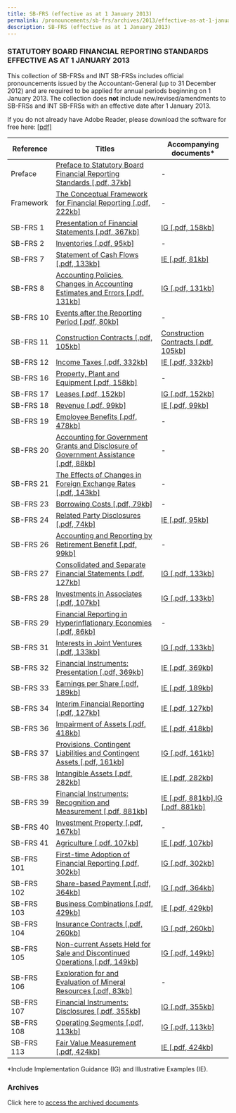 ```yaml
---
title: SB-FRS (effective as at 1 January 2013)
permalink: /pronouncements/sb-frs/archives/2013/effective-as-at-1-january-2013/
description: SB-FRS (effective as at 1 January 2013)
---
```

### STATUTORY BOARD FINANCIAL REPORTING STANDARDS EFFECTIVE AS AT 1 JANUARY 2013

This collection of SB-FRSs and INT SB-FRSs includes official pronouncements issued by the Accountant-General (up to 31 December 2012) and are required to be applied for annual periods beginning on 1 January 2013. The collection does **not** include new/revised/amendments to SB-FRSs and INT SB-FRSs with an effective date after 1 January 2013.

If you do not already have Adobe Reader, please download the software for free here: [\[pdf\]](http://www.adobe.com/products/acrobat/readstep2.html)

| Reference | Titles | Accompanying documents\* |
| -------- | -------- | -------- |
| Preface | [Preface to Statutory Board Financial Reporting Standards [.pdf, 37kb]](/files/Docs/Default%20Source/Sb%20Frs/Effective%20As%20At%201%20January%202013/sb-frs_preface.pdf) | - |
| Framework | [The Conceptual Framework for Financial Reporting [.pdf, 222kb]](/files/Docs/Default%20Source/Sb%20Frs/Effective%20As%20At%201%20January%202013/frs_framework.pdf) | - |
| SB-FRS 1 | [Presentation of Financial Statements [.pdf, 367kb]](/files/Docs/Default%20Source/Sb%20Frs/Effective%20As%20At%201%20January%202013/sbfrs-1-(2013).pdf) | [IG [.pdf, 158kb]](/files/Docs/Default%20Source/Sb%20Frs/Effective%20As%20At%201%20January%202013/sbfrs-1-ig-(2013).pdf) |
| SB-FRS 2 | [Inventories [.pdf, 95kb]](/files/Docs/Default%20Source/Sb%20Frs/Effective%20As%20At%201%20January%202013/sbfrs-2-(2013).pdf) | - |
| SB-FRS 7 | [Statement of Cash Flows [.pdf, 133kb]](/files/Docs/Default%20Source/Sb%20Frs/Effective%20As%20At%201%20January%202013/sbfrs-7-(2013).pdf) | [IE [.pdf, 81kb]](/files/Docs/Default%20Source/Sb%20Frs/Effective%20As%20At%201%20January%202013/sbfrs-7-ie-(2013).pdf) |
| SB-FRS 8 | [Accounting Policies, Changes in Accounting Estimates and Errors [.pdf, 131kb]](/files/Docs/Default%20Source/Sb%20Frs/Effective%20As%20At%201%20January%202013/sbfrs-8-(2013).pdf) | [IG [.pdf, 131kb]](/files/Docs/Default%20Source/Sb%20Frs/Effective%20As%20At%201%20January%202013/sbfrs-8-ig-(2013).pdf) |
| SB-FRS 10 | [Events after the Reporting Period [.pdf, 80kb]](/files/Docs/Default%20Source/Sb%20Frs/Effective%20As%20At%201%20January%202013/sbfrs-10-(2013).pdf) | - |
| SB-FRS 11 | [Construction Contracts [.pdf, 105kb]](/files/Docs/Default%20Source/Sb%20Frs/Effective%20As%20At%201%20January%202013/sbfrs-11-(2013).pdf) | [Construction Contracts [.pdf, 105kb]](/files/Docs/Default%20Source/Sb%20Frs/Effective%20As%20At%201%20January%202013/sbfrs-11-ie-(2013).pdf) |
| SB-FRS 12 | [Income Taxes [.pdf, 332kb]](/files/Docs/Default%20Source/Sb%20Frs/Effective%20As%20At%201%20January%202013/sbfrs-12-(2013).pdf) | [IE [.pdf, 332kb]](/files/Docs/Default%20Source/Sb%20Frs/Effective%20As%20At%201%20January%202013/sbfrs-12-ie-(2013).pdf) |
| SB-FRS 16 | [Property, Plant and Equipment [.pdf, 158kb]](/files/Docs/Default%20Source/Sb%20Frs/Effective%20As%20At%201%20January%202013/sbfrs-16-(2013).pdf) | - |
| SB-FRS 17 | [Leases [.pdf, 152kb]](/files/Docs/Default%20Source/Sb%20Frs/Effective%20As%20At%201%20January%202013/sbfrs-17-(2013).pdf) | [IG [.pdf, 152kb]](/files/Docs/Default%20Source/Sb%20Frs/Effective%20As%20At%201%20January%202013/sbfrs-17-ig-(2013).pdf) |
| SB-FRS 18 | [Revenue [.pdf, 99kb]](/files/Docs/Default%20Source/Sb%20Frs/Effective%20As%20At%201%20January%202013/sbfrs-18-(2013).pdf) | [IE [.pdf, 99kb]](/files/Docs/Default%20Source/Sb%20Frs/Effective%20As%20At%201%20January%202013/sbfrs-18-ie-(2013).pdf) |
| SB-FRS 19 | [Employee Benefits [.pdf, 478kb]](/files/Docs/Default%20Source/Sb%20Frs/Effective%20As%20At%201%20January%202013/sbfrs-19-(2013).pdf) | - |
| SB-FRS 20 | [Accounting for Government Grants and Disclosure of Government Assistance [.pdf, 88kb]](/files/Docs/Default%20Source/Sb%20Frs/Effective%20As%20At%201%20January%202013/sbfrs-20-(2013).pdf) | - |
| SB-FRS 21 | [The Effects of Changes in Foreign Exchange Rates [.pdf, 143kb]](/files/Docs/Default%20Source/Sb%20Frs/Effective%20As%20At%201%20January%202013/sbfrs-21-(2013).pdf) | - |
| SB-FRS 23 | [Borrowing Costs [.pdf, 79kb]](/files/Docs/Default%20Source/Sb%20Frs/Effective%20As%20At%201%20January%202013/sbfrs-23-(2013).pdf) | - |
| SB-FRS 24 | [Related Party Disclosures [.pdf, 74kb]](/files/Docs/Default%20Source/Sb%20Frs/Effective%20As%20At%201%20January%202013/sbfrs-24-(2013).pdf) | [IE [.pdf, 95kb]](/files/Docs/Default%20Source/Sb%20Frs/Effective%20As%20At%201%20January%202013/sbfrs-24-ie-(2013).pdf) |
| SB-FRS 26 | [Accounting and Reporting by Retirement Benefit [.pdf, 99kb]](/files/Docs/Default%20Source/Sb%20Frs/Effective%20As%20At%201%20January%202013/sbfrs-26-(2013).pdf) | - |
| SB-FRS 27 | [Consolidated and Separate Financial Statements [.pdf, 127kb]](/files/Docs/Default%20Source/Sb%20Frs/Effective%20As%20At%201%20January%202013/sbfrs-27-(2013).pdf) | [IG [.pdf, 133kb]](/files/Docs/Default%20Source/Sb%20Frs/Effective%20As%20At%201%20January%202013/sbfrs-27_28_31-ig.pdf) |
| SB-FRS 28 | [Investments in Associates [.pdf, 107kb]](/files/Docs/Default%20Source/Sb%20Frs/Effective%20As%20At%201%20January%202013/sbfrs-28-(2013).pdf) | [IG [.pdf, 133kb]](/files/Docs/Default%20Source/Sb%20Frs/Effective%20As%20At%201%20January%202013/sbfrs-27_28_31-ig.pdf) |
| SB-FRS 29 | [Financial Reporting in Hyperinflationary Economies [.pdf, 86kb]](/files/Docs/Default%20Source/Sb%20Frs/Effective%20As%20At%201%20January%202013/sbfrs-29-(2013).pdf) | - |
| SB-FRS 31 | [Interests in Joint Ventures [.pdf, 133kb]](/files/Docs/Default%20Source/Sb%20Frs/Effective%20As%20At%201%20January%202013/sbfrs-31-(2013).pdf) | [IG [.pdf, 133kb]](/files/Docs/Default%20Source/Sb%20Frs/Effective%20As%20At%201%20January%202013/sbfrs-27_28_31-ig.pdf) |
| SB-FRS 32 | [Financial Instruments: Presentation [.pdf, 369kb]](/files/Docs/Default%20Source/Sb%20Frs/Effective%20As%20At%201%20January%202013/sbfrs-32-(2013).pdf) | [IE [.pdf, 369kb]](/files/Docs/Default%20Source/Sb%20Frs/Effective%20As%20At%201%20January%202013/sbfrs-32-ie-(2013).pdf) |
| SB-FRS 33 | [Earnings per Share [.pdf, 189kb]](/files/Docs/Default%20Source/Sb%20Frs/Effective%20As%20At%201%20January%202013/sbfrs-33-(2013).pdf) | [IE [.pdf, 189kb]](/files/Docs/Default%20Source/Sb%20Frs/Effective%20As%20At%201%20January%202013/sbfrs-33-ie-(2013).pdf) |
| SB-FRS 34 | [Interim Financial Reporting [.pdf, 127kb]](/files/Docs/Default%20Source/Sb%20Frs/Effective%20As%20At%201%20January%202013/sbfrs-34-(2013).pdf) | [IE [.pdf, 127kb]](/files/Docs/Default%20Source/Sb%20Frs/Effective%20As%20At%201%20January%202013/sbfrs-34-ie-(2013).pdf) |
| SB-FRS 36 | [Impairment of Assets [.pdf, 418kb]](/files/Docs/Default%20Source/Sb%20Frs/Effective%20As%20At%201%20January%202013/sbfrs-36-(2013).pdf) | [IE [.pdf, 418kb]](/files/Docs/Default%20Source/Sb%20Frs/Effective%20As%20At%201%20January%202013/sbfrs-36-ie-(2013).pdf) |
| SB-FRS 37 | [Provisions, Contingent Liabilities and Contingent Assets [.pdf, 161kb]](/files/Docs/Default%20Source/Sb%20Frs/Effective%20As%20At%201%20January%202013/sbfrs-37-(2013).pdf) | [IG [.pdf, 161kb]](/files/Docs/Default%20Source/Sb%20Frs/Effective%20As%20At%201%20January%202013/sbfrs-37-ig-(2013).pdf) |
| SB-FRS 38 | [Intangible Assets [.pdf, 282kb]](/files/Docs/Default%20Source/Sb%20Frs/Effective%20As%20At%201%20January%202013/sbfrs-38-(2013).pdf) | [IE [.pdf, 282kb]](/files/Docs/Default%20Source/Sb%20Frs/Effective%20As%20At%201%20January%202013/sbfrs-38-ie-(2013).pdf) |
| SB-FRS 39 | [Financial Instruments: Recognition and Measurement [.pdf, 881kb]](/files/Docs/Default%20Source/Sb%20Frs/Effective%20As%20At%201%20January%202013/sbfrs-39-(2013).pdf) | [IE [.pdf, 881kb]](/files/Docs/Default%20Source/Sb%20Frs/Effective%20As%20At%201%20January%202013/sbfrs-39-ie-(2013).pdf),[IG [.pdf, 881kb]](/files/Docs/Default%20Source/Sb%20Frs/Effective%20As%20At%201%20January%202013/sbfrs-39-ig-(2013).pdf) |
| SB-FRS 40 | [Investment Property [.pdf, 167kb]](/files/Docs/Default%20Source/Sb%20Frs/Effective%20As%20At%201%20January%202013/sbfrs-40-(2013).pdf) | - |
| SB-FRS 41 | [Agriculture [.pdf, 107kb]](/files/Docs/Default%20Source/Sb%20Frs/Effective%20As%20At%201%20January%202013/sbfrs-41-(2013).pdf) | [IE [.pdf, 107kb]](/files/Docs/Default%20Source/Sb%20Frs/Effective%20As%20At%201%20January%202013/sbfrs-41-ie-(2013).pdf) |
| SB-FRS 101 | [First-time Adoption of Financial Reporting [.pdf, 302kb]](/files/Docs/Default%20Source/Sb%20Frs/Effective%20As%20At%201%20January%202013/sbfrs-101-(2013).pdf) | [IG [.pdf, 302kb]](/files/Docs/Default%20Source/Sb%20Frs/Effective%20As%20At%201%20January%202013/sbfrs-101-ig-(2013).pdf) |
| SB-FRS 102 | [Share-based Payment [.pdf, 364kb]](/files/Docs/Default%20Source/Sb%20Frs/Effective%20As%20At%201%20January%202013/sbfrs-102-(2013).pdf) | [IG [.pdf, 364kb]](/files/Docs/Default%20Source/Sb%20Frs/Effective%20As%20At%201%20January%202013/sbfrs-102-ig-(2013).pdf) |
| SB-FRS 103 | [Business Combinations [.pdf, 429kb]](/files/Docs/Default%20Source/Sb%20Frs/Effective%20As%20At%201%20January%202013/sbfrs-103-(2013).pdf) | [IE [.pdf, 429kb]](/files/Docs/Default%20Source/Sb%20Frs/Effective%20As%20At%201%20January%202013/sbfrs-103-ie-(2013).pdf) |
| SB-FRS 104 | [Insurance Contracts [.pdf, 260kb]](/files/Docs/Default%20Source/Sb%20Frs/Effective%20As%20At%201%20January%202013/sbfrs-104-(2013).pdf) | [IG [.pdf, 260kb]](/files/Docs/Default%20Source/Sb%20Frs/Effective%20As%20At%201%20January%202013/sbfrs-104-ig-(2013).pdf) |
| SB-FRS 105 | [Non-current Assets Held for Sale and Discontinued Operations [.pdf, 149kb]](/files/Docs/Default%20Source/Sb%20Frs/Effective%20As%20At%201%20January%202013/sbfrs-105-(2013).pdf) | [IG [.pdf, 149kb]](/files/Docs/Default%20Source/Sb%20Frs/Effective%20As%20At%201%20January%202013/sbfrs-105-ig-(2013).pdf) |
| SB-FRS 106 | [Exploration for and Evaluation of Mineral Resources [.pdf, 83kb]](/files/Docs/Default%20Source/Sb%20Frs/Effective%20As%20At%201%20January%202013/sbfrs-106-(2013).pdf) | - |
| SB-FRS 107 | [Financial Instruments: Disclosures [.pdf, 355kb]](/files/Docs/Default%20Source/Sb%20Frs/Effective%20As%20At%201%20January%202013/sbfrs-107-(2013).pdf) | [IG [.pdf, 355kb]](/files/Docs/Default%20Source/Sb%20Frs/Effective%20As%20At%201%20January%202013/sbfrs-107-ig-(2013).pdf) |
| SB-FRS 108 | [Operating Segments [.pdf, 113kb]](/files/Docs/Default%20Source/Sb%20Frs/Effective%20As%20At%201%20January%202013/sbfrs-108-(2013).pdf) | [IG [.pdf, 113kb]](/files/Docs/Default%20Source/Sb%20Frs/Effective%20As%20At%201%20January%202013/sbfrs-108-ig-(2013).pdf) |
| SB-FRS 113 | [Fair Value Measurement [.pdf, 424kb]](/files/Docs/Default%20Source/Sb%20Frs/Effective%20As%20At%201%20January%202013/sbfrs-113-(2013).pdf) | [IE [.pdf, 424kb]](/files/Docs/Default%20Source/Sb%20Frs/Effective%20As%20At%201%20January%202013/sbfrs-113-ie-(2013).pdf) |

\*Include Implementation Guidance (IG) and Illustrative Examples (IE).

### Archives 

Click here to [access the archived documents](/pronouncements/sb-frs/archives/).
